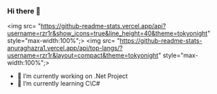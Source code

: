### Hi there 👋

 <img src= "https://github-readme-stats.vercel.app/api?username=rzr1r&show_icons=true&line_height=40&theme=tokyonight" style="max-width:100%";>
 <img src= "https://github-readme-stats-anuraghazra1.vercel.app/api/top-langs/?username=rzr1r&layout=compact&theme=tokyonight" style="max-width:100%";>
 
- 🔭 I’m currently working on .Net Project
- 🌱 I’m currently learning C\C#
